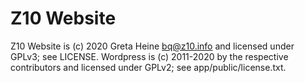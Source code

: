 # Z10 Website
Z10 Website is (c) 2020 Greta Heine <bq@z10.info> and licensed under GPLv3; see LICENSE.
Wordpress is (c) 2011-2020 by the respective contributors and licensed under GPLv2; see app/public/license.txt.
